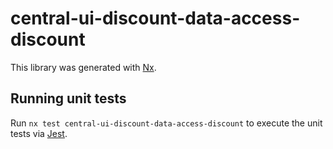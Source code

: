 # central-ui-discount-data-access-discount

This library was generated with [Nx](https://nx.dev).

## Running unit tests

Run `nx test central-ui-discount-data-access-discount` to execute the unit tests via [Jest](https://jestjs.io).
